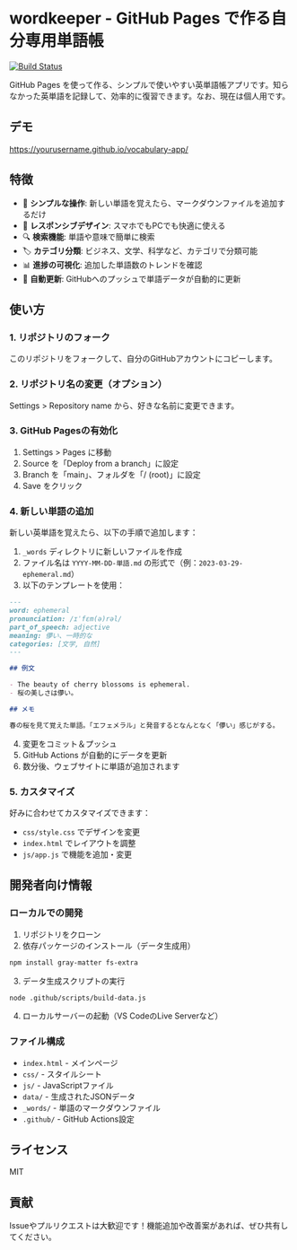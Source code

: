 # wordkeeper - GitHub Pages で作る自分専用単語帳

[![Build Status](https://github.com/yourusername/vocabulary-app/workflows/Build%20Vocabulary%20Data/badge.svg)](https://github.com/yourusername/vocabulary-app/actions)

GitHub Pages を使って作る、シンプルで使いやすい英単語帳アプリです。知らなかった英単語を記録して、効率的に復習できます。なお、現在は個人用です。

## デモ

https://yourusername.github.io/vocabulary-app/

## 特徴

- 🚀 **シンプルな操作**: 新しい単語を覚えたら、マークダウンファイルを追加するだけ
- 📱 **レスポンシブデザイン**: スマホでもPCでも快適に使える
- 🔍 **検索機能**: 単語や意味で簡単に検索
- 🏷️ **カテゴリ分類**: ビジネス、文学、科学など、カテゴリで分類可能
- 📊 **進捗の可視化**: 追加した単語数のトレンドを確認
- 🔄 **自動更新**: GitHubへのプッシュで単語データが自動的に更新

## 使い方

### 1. リポジトリのフォーク

このリポジトリをフォークして、自分のGitHubアカウントにコピーします。

### 2. リポジトリ名の変更（オプション）

Settings > Repository name から、好きな名前に変更できます。

### 3. GitHub Pagesの有効化

1. Settings > Pages に移動
2. Source を「Deploy from a branch」に設定
3. Branch を「main」、フォルダを「/ (root)」に設定
4. Save をクリック

### 4. 新しい単語の追加

新しい英単語を覚えたら、以下の手順で追加します：

1. `_words` ディレクトリに新しいファイルを作成
2. ファイル名は `YYYY-MM-DD-単語.md` の形式で（例：`2023-03-29-ephemeral.md`）
3. 以下のテンプレートを使用：

```markdown
---
word: ephemeral
pronunciation: /ɪˈfɛm(ə)rəl/
part_of_speech: adjective
meaning: 儚い、一時的な
categories: [文学, 自然]
---

## 例文

- The beauty of cherry blossoms is ephemeral.
- 桜の美しさは儚い。

## メモ

春の桜を見て覚えた単語。「エフェメラル」と発音するとなんとなく「儚い」感じがする。
```

4. 変更をコミット＆プッシュ
5. GitHub Actions が自動的にデータを更新
6. 数分後、ウェブサイトに単語が追加されます

### 5. カスタマイズ

好みに合わせてカスタマイズできます：

- `css/style.css` でデザインを変更
- `index.html` でレイアウトを調整
- `js/app.js` で機能を追加・変更

## 開発者向け情報

### ローカルでの開発

1. リポジトリをクローン
2. 依存パッケージのインストール（データ生成用）

```bash
npm install gray-matter fs-extra
```

3. データ生成スクリプトの実行

```bash
node .github/scripts/build-data.js
```

4. ローカルサーバーの起動（VS CodeのLive Serverなど）

### ファイル構成

- `index.html` - メインページ
- `css/` - スタイルシート
- `js/` - JavaScriptファイル
- `data/` - 生成されたJSONデータ
- `_words/` - 単語のマークダウンファイル
- `.github/` - GitHub Actions設定

## ライセンス

MIT

## 貢献

Issueやプルリクエストは大歓迎です！機能追加や改善案があれば、ぜひ共有してください。